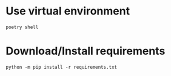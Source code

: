 # Use virtual environment
    poetry shell
# Download/Install requirements
    python -m pip install -r requirements.txt
